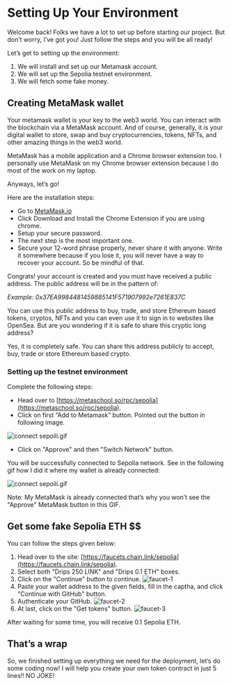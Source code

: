 # Setting Up Your Environment

Welcome back! Folks we have a lot to set up before starting our project. But don’t worry, I’ve got you! Just follow the steps and you will be all ready!

Let’s get to setting up the environment:

1. We will install and set up our Metamask account.
2. We will set up the Sepolia testnet environment.
3. We will fetch some fake money.

## Creating MetaMask wallet

Your metamask wallet is your key to the web3 world. You can interact with the blockchain via a MetaMask account. And of course, generally, it is your digital wallet to store, swap and buy cryptocurrencies, tokens, NFTs, and other amazing things in the web3 world.

MetaMask has a mobile application and a Chrome browser extension too. I personally use MetaMask on my Chrome browser extension because I do most of the work on my laptop.

Anyways, let’s go!

Here are the installation steps:

- Go to [MetaMask.io](https://metamask.io/)
- Click Download and Install the Chrome Extension if you are using chrome.
- Setup your secure password.
- The next step is the most important one.
- Secure your 12-word phrase properly, never share it with anyone. Write it somewhere because if you lose it, you will never have a way to recover your account. So be mindful of that.

Congrats! your account is created and you must have received a public address. The public address will be in the pattern of:

_Example: 0x37EA9984481459885141F571907992e7261E837C_

You can use this public address to buy, trade, and store Ethereum based tokens, cryptos, NFTs and you can even use it to sign in to websites like OpenSea. But are you wondering if it is safe to share this cryptic long address?

Yes, it is completely safe. You can share this address publicly to accept, buy, trade or store Ethereum based crypto.

### Setting up the testnet environment

Complete the following steps:

- Head over to [https://metaschool.so/rpc/sepolia](https://metaschool.so/rpc/sepolia).
- Click on first “Add to Metamask” button. Pointed out the button in following image.

![connect sepoili.gif](https://github.com/0xmetaschool/Learning-Projects/blob/main/assests_for_all/Create%20your%20own%20Ethereum%20token%20in%20just%2030%20mins/Setting%20Up%20Your%20Enviroment/sepolia-metamask.png?raw=true)

- Click on "Approve" and then "Switch Network" button.

You will be successfully connected to Sepolia network. See in the following gif how I did it where my wallet is already connected:

![connect sepoili.gif](https://github.com/0xmetaschool/Learning-Projects/blob/main/assests_for_all/Create%20your%20own%20Ethereum%20token%20in%20just%2030%20mins/Setting%20Up%20Your%20Enviroment/sepolia-metamask-add.gif?raw=true)

Note: My MetaMask is already connected that’s why you won’t see the "Approve" MetaMask button in this GIF.

## Get some fake Sepolia ETH $$

You can follow the steps given below:

1. Head over to the site: [https://faucets.chain.link/sepolia](https://faucets.chain.link/sepolia).
2. Select both "Drips 250 LINK" and "Drips 0.1 ETH" boxes.
3. Click on the "Continue" button to continue.
![faucet-1](https://github.com/0xmetaschool/Learning-Projects/blob/main/assests_for_all/assets%20for%20Writing%20your%20first%20Hello%20World%20contract%20in%20Solidity/Setting%20up/faucet-1.png?raw=true)
4. Paste your wallet address to the given fields, fill in the captha, and click "Continue with GitHub" button.
5. Authenticate your GitHub.
![faucet-2](https://github.com/0xmetaschool/Learning-Projects/blob/main/assests_for_all/assets%20for%20Writing%20your%20first%20Hello%20World%20contract%20in%20Solidity/Setting%20up/faucet-2-1.png?raw=true)
6. At last, click on the "Get tokens" button.
![faucet-3](https://github.com/0xmetaschool/Learning-Projects/blob/main/assests_for_all/assets%20for%20Writing%20your%20first%20Hello%20World%20contract%20in%20Solidity/Setting%20up/faucet-2.png?raw=true)

After waiting for some time, you will receive 0.1 Sepolia ETH.


## That’s a wrap

So, we finished setting up everything we need for the deployment, let’s do some coding now! I will help you create your own token contract in just 5 lines!! NO JOKE!
